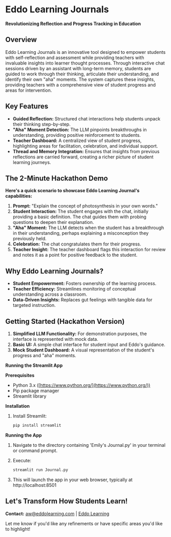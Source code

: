 # Eddo Learning Journals

**Revolutionizing Reflection and Progress Tracking in Education**

## Overview

Eddo Learning Journals is an innovative tool designed to empower students with self-reflection and assessment while providing teachers with invaluable insights into learner thought processes. Through interactive chat sessions driven by an assistant with long-term memory, students are guided to work through their thinking, articulate their understanding, and identify their own "aha" moments. The system captures these insights, providing teachers with a comprehensive view of student progress and areas for intervention.

## Key Features

* **Guided Reflection:**  Structured chat interactions help students unpack their thinking step-by-step.
* **"Aha" Moment Detection:**  The LLM pinpoints breakthroughs in understanding, providing positive reinforcement to students.
* **Teacher Dashboard:** A centralized view of student progress, highlighting areas for facilitation, celebration, and individual support.
* **Thread and Memory Integration:** Ensures that insights from previous reflections are carried forward, creating a richer picture of student learning journeys.

## The 2-Minute Hackathon Demo

**Here's a quick scenario to showcase Eddo Learning Journal's capabilities:**

1. **Prompt:** "Explain the concept of photosynthesis in your own words." 
2. **Student Interaction:** The student engages with the chat, initially providing a basic definition. The chat guides them with probing questions to deepen their explanation.
3. **"Aha" Moment:** The LLM detects when the student has a breakthrough in their understanding, perhaps explaining a misconception they previously held.
4. **Celebration:**  The chat congratulates them for their progress.
5. **Teacher Insight:** The teacher dashboard flags this interaction for review and notes it as a point for positive feedback to the student.

## Why Eddo Learning Journals?

* **Student Empowerment:** Fosters ownership of the learning process.
* **Teacher Efficiency:**  Streamlines monitoring of conceptual understanding across a classroom.
* **Data-Driven Insights:** Replaces gut feelings with tangible data for targeted instruction. 

## Getting Started (Hackathon Version)

1. **Simplified LLM Functionality:** For demonstration purposes, the interface is represented with mock data.
2. **Basic UI:** A simple chat interface for student input and Eddo's guidance.
3. **Mock Student Dashboard:** A visual representation of the student's progress and "aha" moments.

**Running the Streamlit App**

**Prerequisites**

* Python 3.x ([https://www.python.org/](https://www.python.org/))
* Pip package manager 
* Streamlit library

**Installation**

1. Install Streamlit:
   ```bash
   pip install streamlit
   ```

**Running the App**

1. Navigate to the directory containing 'Emily's Journal.py' in your terminal or command prompt.
2. Execute:
   ```bash
   streamlit run Journal.py
   ```

3. This will launch the app in your web browser, typically at http://localhost:8501



## Let's Transform How Students Learn!

**Contact:** aw@eddolearning.com | [Eddo Learning](https://www.eddolearning.com)

Let me know if you'd like any refinements or have specific areas you'd like to highlight! 
